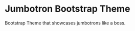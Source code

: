 Jumbotron Bootstrap Theme
=========================

Bootstrap Theme that showcases jumbotrons like a boss.
